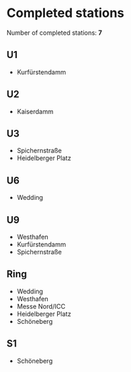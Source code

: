 # Completed stations

Number of completed stations: **7**

## U1

- Kurfürstendamm

## U2

- Kaiserdamm

## U3

- Spichernstraße
- Heidelberger Platz

## U6

- Wedding

## U9

- Westhafen
- Kurfürstendamm
- Spichernstraße

## Ring

- Wedding
- Westhafen
- Messe Nord/ICC
- Heidelberger Platz
- Schöneberg

## S1

- Schöneberg

